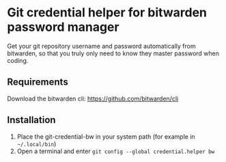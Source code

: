 # Git credential helper for bitwarden password manager

Get your git repository username and password automatically from bitwarden, so that you truly only need to know they master password when coding.

## Requirements

Download the bitwarden cli: https://github.com/bitwarden/cli

## Installation

1) Place the git-credential-bw in your system path (for example in `~/.local/bin`)
2) Open a terminal and enter `git config --global credential.helper bw`
